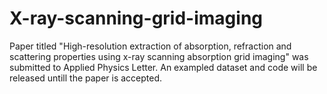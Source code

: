 # X-ray-scanning-grid-imaging
Paper titled "High-resolution extraction of absorption, refraction and scattering properties using x-ray scanning absorption grid imaging" was submitted to Applied Physics Letter.
An exampled dataset and code will be released untill the paper is accepted.
